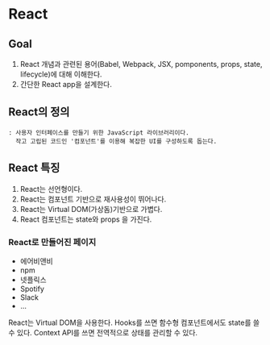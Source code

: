 # React

## Goal
    
01. React 개념과 관련된 용어(Babel, Webpack, JSX, pomponents, props, state, lifecycle)에 대해 이해한다.
02. 간단한 React app을 설계한다.

## React의 정의

    : 사용자 인터페이스를 만들기 위한 JavaScript 라이브러리이다.
      작고 고립된 코드인 '컴포넌트'를 이용해 복잡한 UI를 구성하도록 돕는다.

## React 특징

01. React는 선언형이다.
02. React는 컴포넌트 기반으로 재사용성이 뛰어나다.
03. React는 Virtual DOM(가상돔)기반으로 가볍다.
04. React 컴포넌트는 state와 props 을 가진다.

### React로 만들어진 페이지

- 에어비앤비
- npm
- 넷플릭스
- Spotify
- Slack
- ...


React는 Virtual DOM을 사용한다.
Hooks를 쓰면 함수형 컴포넌트에서도 state를 쓸 수 있다.
Context API를 쓰면 전역적으로 상태를 관리할 수 있다.

